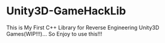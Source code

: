 # Unity3D-GameHackLib
This is My First C++ Library for Reverse Engineering Unity3D Games(WIP!!!)... So Enjoy to use this!!!
